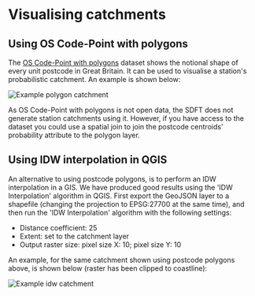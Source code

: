 # Visualising catchments
<!-- position: 2 -->

## Using OS Code-Point with polygons

The [OS Code-Point with polygons](https://www.ordnancesurvey.co.uk/business-government/products/code-point-polygons) dataset shows the notional shape of every unit postcode in Great Britain. It can be used to visualise a station's probabilistic catchment. An example is shown below:

![Example polygon catchment](https://stationdemand.blob.core.windows.net/images/2020/09/28/catchment_polygons.jpg)

As OS Code-Point with polygons is not open data, the SDFT does not generate station catchments using it. However, if you have access to the dataset you could use a spatial join to join the postcode centroids' probability attribute to the polygon layer. 


## Using IDW interpolation in QGIS

An alternative to using postcode polygons, is to perform an IDW interpolation in a GIS. We have produced good results using the 'IDW Interpolation' algorithm in QGIS. First export the GeoJSON layer to a shapefile (changing the projection to EPSG:27700 at the same time), and then run the 'IDW Interpolation' algorithm with the following settings:

* Distance coefficient: 25
* Extent: set to the catchment layer
* Output raster size: pixel size X: 10; pixel size Y: 10

An example, for the same catchment shown using postcode polygons above, is shown below (raster has been clipped to coastline):

![Example idw catchment](https://stationdemand.blob.core.windows.net/images/2020/09/28/catchment_idw.jpg)

